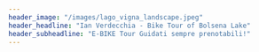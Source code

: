 ```yaml
---
header_image: "/images/lago_vigna_landscape.jpeg"
header_headline: "Ian Verdecchia - Bike Tour of Bolsena Lake"
header_subheadline: "E-BIKE Tour Guidati sempre prenotabili!"
---
```

